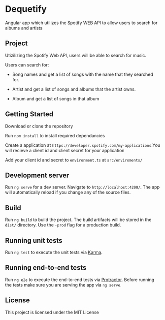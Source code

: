
# Dequetify
Angular app which utilizes the Spotify WEB API to allow users to search for albums and artists

## Project

Utizilizing the Spotify Web API, users will be able to search for music.

Users can search for:

- Song names and get a list of songs with the name that they searched for.

- Artist and get a list of songs and albums that the artist owns.

- Album and get a list of songs in that album

## Getting Started

Download or clone the repository

Run `npm install` to install required dependancies

Create a application at `https://developer.spotify.com/my-applications`.You will recieve a client id and client secret for your application

Add your client id and secret to `environment.ts` at `src/enviroments/`

## Development server

Run `ng serve` for a dev server. Navigate to `http://localhost:4200/`. The app will automatically reload if you change any of the source files.

## Build

Run `ng build` to build the project. The build artifacts will be stored in the `dist/` directory. Use the `-prod` flag for a production build.

## Running unit tests

Run `ng test` to execute the unit tests via [Karma](https://karma-runner.github.io).

## Running end-to-end tests

Run `ng e2e` to execute the end-to-end tests via [Protractor](http://www.protractortest.org/).
Before running the tests make sure you are serving the app via `ng serve`.


## License

This project is licensed under the MIT License
